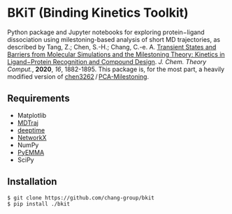 # BKiT (Binding Kinetics Toolkit)

Python package and Jupyter notebooks for exploring protein−ligand dissociation using milestoning-based analysis of short MD trajectories, as described by Tang, Z.; Chen, S.-H.; Chang, C.-e. A. <a href="https://doi.org/10.1021/acs.jctc.9b01153">Transient States and Barriers from Molecular Simulations and the Milestoning Theory: Kinetics in Ligand−Protein Recognition and Compound Design</a>. *J. Chem. Theory Comput.*, **2020**, *16*, 1882-1895. This package is, for the most part, a heavily modified version of <a href="https://github.com/chen3262/">chen3262</a>&#8239;/&#8239;<a href="https://github.com/chen3262/PCA-Milestoning">PCA-Milestoning</a>.

## Requirements

- Matplotlib
- <a href="http://mdtraj.org/">MDTraj</a>
- <a href="https://deeptime-ml.github.io/">deeptime</a>
- <a href="https://networkx.github.io/">NetworkX</a>
- NumPy
- <a href="http://emma-project.org/">PyEMMA</a>
- SciPy

## Installation

    $ git clone https://github.com/chang-group/bkit
    $ pip install ./bkit


